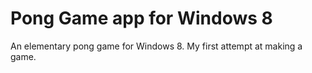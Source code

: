 Pong Game app for Windows 8
========

An elementary pong game for Windows 8. My first attempt at making a game.
